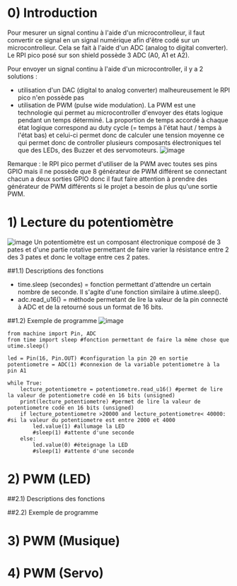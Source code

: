 # 0) Introduction
Pour mesurer un signal continu à l'aide d'un microcontrolleur, il faut convertir ce signal en un signal numérique afin d'être codé sur un microcontrolleur. Cela se fait à l'aide d'un ADC (analog to digital converter). Le RPI pico posé sur son shield possède 3 ADC (A0, A1 et A2).

Pour envoyer un signal continu à l'aide d'un microcontroller, il y a 2 solutions :

   - utilisation d'un DAC (digital to analog converter) malheureusement le RPI pico n'en possède pas
   - utilisation de PWM (pulse wide modulation). La PWM est une technologie qui permet au microcontroller d'envoyer des états logique pendant un temps déterminé. La proportion de temps accordé à chaque état logique correspond au duty cycle (= temps à l'état haut / temps à l'état bas) et celui-ci permet donc de calculer une tension moyenne ce qui permet donc de controller plusieurs composants électroniques tel que des LEDs, des Buzzer et des servomoteurs.
![image](https://user-images.githubusercontent.com/124899641/222868211-d61d8278-fc70-4cc0-9c4e-6db3e5acb518.png)

Remarque : le RPI pico permet d'utiliser de la PWM avec toutes ses pins GPIO mais il ne possède que 8 générateur de PWM différent se connectant chacun a deux sorties GPIO donc il faut faire attention à prendre des générateur de PWM différents si le projet a besoin de plus qu'une sortie PWM.
# 1) Lecture du potentiomètre
![image](https://user-images.githubusercontent.com/124899641/222856410-1c7761af-a26f-4241-abb2-067206f23fc0.png)
Un potentiomètre est un composant électronique composé de 3 pates et d'une partie rotative permettant de faire varier la résistance entre 2 des 3 pates et donc le voltage entre ces 2 pates. 

##1.1) Descriptions des fonctions
- time.sleep (secondes) = fonction permettant d'attendre un certain nombre de seconde. Il s'agite d'une fonction similaire à utime.sleep(). 
- adc.read_u16() = méthode permetant de lire la valeur de la pin connecté à ADC et de la retourné sous un format de 16 bits.

##1.2) Exemple de programme
![image](https://user-images.githubusercontent.com/124899641/222863779-4a0d5503-7486-4066-93d0-d8b3c17b95fe.png)

```
from machine import Pin, ADC
from time import sleep #fonction permettant de faire la même chose que utime.sleep()

led = Pin(16, Pin.OUT) #configuration la pin 20 en sortie
potentiometre = ADC(1) #connexion de la variable potentiometre à la pin A1

while True:
    lecture_potentiometre = potentiometre.read_u16() #permet de lire la valeur de potentiometre codé en 16 bits (unsigned)
    print(lecture_potentiometre) #permet de lire la valeur de potentiometre codé en 16 bits (unsigned)
    if lecture_potentiometre >20000 and lecture_potentiometre< 40000: #si la valeur du potentiometre est entre 2000 et 4000
        led.value(1) #allumage la LED
        #sleep(1) #attente d'une seconde
    else:
        led.value(0) #éteignage la LED
        #sleep(1) #attente d'une seconde
```

# 2) PWM (LED)

   ##2.1) Descriptions des fonctions
   
   
   ##2.2) Exemple de programme
# 3) PWM (Musique)

# 4) PWM (Servo)
